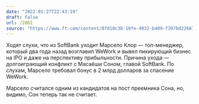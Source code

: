 ```yaml
---
date: "2022-01-27T22:43:19"
draft: False
url: /2861
source: "https://www.ft.com/content/8fd10c38-10fe-4932-b409-f397bd226674"
---
```


Ходят слухи, что из SoftBank уходит Марсело Клор — топ-менеджер, который два года назад возглавил WeWork и вывел пикирующий бизнес на IPO и даже на перспективу прибыльности. Причина ухода — долгоиграющий конфликт с Масаёши Соном, главой SoftBank. По слухам, Марсело требовал бонус в 2 млрд долларов за спасение WeWork. 

Марсело считался одним из кандидатов на пост преемника Сона, но, видимо, Сон теперь так не считает.
